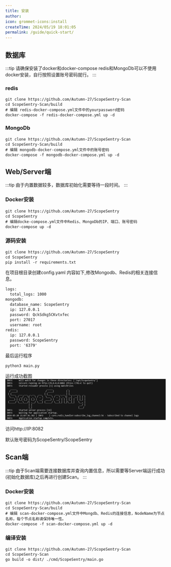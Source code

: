 ```yaml
---
title: 安装
author:
icon: grommet-icons:install
createTime: 2024/05/19 18:01:05
permalink: /guide/quick-start/
---
```


## 数据库
:::tip
请确保安装了docker和docker-compose
redis和MongoDb可以不使用docker安装，自行按照设置账号密码就行。
:::
### redis
```
git clone https://github.com/Autumn-27/ScopeSentry-Scan
cd ScopeSentry-Scan/build
# 编辑 redis-docker-compose.yml文件中的yourpassword密码
docker-compose -f redis-docker-compose.yml up -d
```
### MongoDb
```
git clone https://github.com/Autumn-27/ScopeSentry-Scan
cd ScopeSentry-Scan/build
# 编辑 mongodb-docker-compose.yml文件中的账号密码
docker-compose -f mongodb-docker-compose.yml up -d
```


## Web/Server端

:::tip
由于内置数据较多，数据库初始化需要等待一段时间。
:::

### Docker安装
```
git clone https://github.com/Autumn-27/ScopeSentry
cd ScopeSentry
# 编辑docke-compose.yml文件中Redis、MongoDb的IP、端口、账号密码
docker-compose up -d
```


### 源码安装
```
git clone https://github.com/Autumn-27/ScopeSentry
cd ScopeSentry
pip install -r requirements.txt
```
在项目根目录创建config.yaml
内容如下,修改Mongodb、Redis的相关连接信息。
```
logs:
  total_logs: 1000
mongodb:
  database_name: ScopeSentry
  ip: 127.0.0.1
  password: QckSdkg5CKvtxfec
  port: 27017
  username: root
redis:
  ip: 127.0.0.1
  password: ScopeSentry
  port: '6379'
```
最后运行程序
```
python3 main.py
```
运行成功截图
![alt text](image.png)

访问http://IP:8082

默认账号密码为ScopeSentry/ScopeSentry

## Scan端

:::tip
由于Scan端需要连接数据库并查询内置信息，所以需要等Server端运行成功(初始化数据库)之后再进行创建Scan。
:::

### Docker安装

```
git clone https://github.com/Autumn-27/ScopeSentry-Scan
cd ScopeSentry-Scan/build
# 编辑 scan-docker-compose.yml文件中Mongdb、Redis的连接信息，NodeName为节点名称，每个节点名称请保持唯一性。
docker-compose -f scan-docker-compose.yml up -d
```

### 编译安装
```
git clone https://github.com/Autumn-27/ScopeSentry-Scan
cd ScopeSentry-Scan
go build -o dist/ ./cmd/ScopeSentry/main.go
```